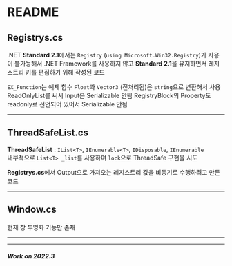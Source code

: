 # README

## **Registrys.cs**
.NET **Standard 2.1**에서는 `Registry` (`using Microsoft.Win32.Registry`)가 사용이 불가능해서
.NET Framework를 사용하지 않고 **Standard 2.1**을 유지하면서 레지스트리 키를 편집하기 위해 작성된 코드

`EX_Function`는 예제 함수
`Float`과 `Vector3` (전처리됨)은 `string`으로 변환해서 사용
ReadOnlyList를 써서 Input은 Serializable 안됨
RegistryBlock의 Property도 readonly로 선언되어 있어서 Serializable 안됨

---

## **ThreadSafeList.cs**
**ThreadSafeList** : `IList<T>`, `IEnumerable<T>`, `IDisposable`, `IEnumerable`  
내부적으로 `List<T> _list`를 사용하며 `lock`으로 ThreadSafe 구현을 시도 

**Registrys.cs**에서 Output으로 가져오는 레지스트리 값을 비동기로 수행하려고 만든 코드

---

## **Window.cs**
현재 창 투명화 기능만 존재

---


---

#### _Work on 2022.3_